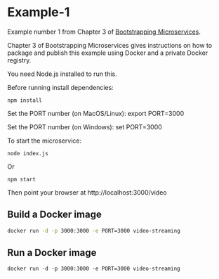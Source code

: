 # Example-1

Example number 1 from Chapter 3 of [Bootstrapping Microservices](https://www.bootstrapping-microservices.com).

Chapter 3 of Bootstrapping Microservices gives instructions on how to package and publish this example using Docker and a private Docker registry.

You need Node.js installed to run this.

Before running install dependencies:

    npm install

Set the PORT number (on MacOS/Linux):
    export PORT=3000

Set the PORT number (on Windows):
    set PORT=3000

To start the microservice:

    node index.js

Or 

    npm start

Then point your browser at http://localhost:3000/video


## Build a Docker image 

```bash
docker run -d -p 3000:3000 -e PORT=3000 video-streaming
```

## Run a Docker image 
```
docker run -d -p 3000:3000 -e PORT=3000 video-streaming
```